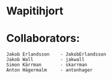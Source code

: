 # Wapitihjort 
# Collaborators:
    Jakob Erlandsson    - JakobErlandsson
    Jakob Wall          - jakwall
    Simon Kärrman       - skarrman
    Anton Hägermalm     - antonhager
